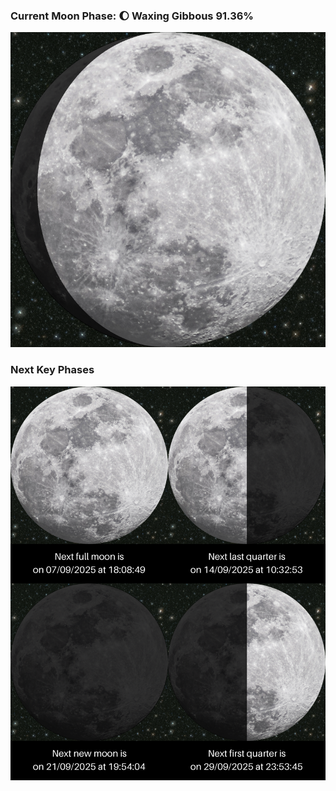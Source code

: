 ### Current Moon Phase: 🌔 Waxing Gibbous 91.36%
![Moon Phase](moonphase.png)
### Next Key Phases
![Gallery](gallery.png)